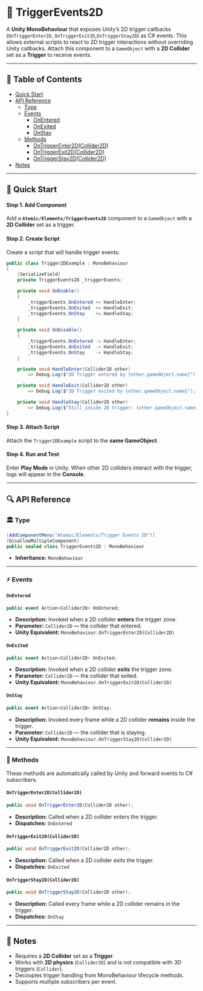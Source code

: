 # 🧩 TriggerEvents2D

A **Unity MonoBehaviour** that exposes Unity’s 2D trigger callbacks (`OnTriggerEnter2D`,
`OnTriggerExit2D`,`OnTriggerStay2D`) as C# events. This allows external scripts to react to 2D trigger interactions
without overriding Unity callbacks. Attach this component to a `GameObject` with a **2D Collider** set as a **Trigger**
to receive events.

---


## 📑 Table of Contents

- [Quick Start](#-quick-start)
- [API Reference](#-api-reference)
    - [Type](#-type)
    - [Events](#-events)
        - [OnEntered](#onentered)
        - [OnExited](#onexited)
        - [OnStay](#onstay)
    - [Methods](#-methods)
        - [OnTriggerEnter2D(Collider2D)](#ontriggerenter2dcollider2d)
        - [OnTriggerExit2D(Collider2D)](#ontriggerexit2dcollider2d)
        - [OnTriggerStay2D(Collider2D)](#ontriggerstay2dcollider2d)
- [Notes](#-notes)

---

## 🚀 Quick Start

#### Step 1. Add Component

Add a **`Atomic/Elements/TriggerEvents2D`** component to a `GameObject` with a **2D Collider** set as a trigger.

#### Step 2. Create Script

Create a script that will handle trigger events:

```csharp
public class Trigger2DExample : MonoBehaviour
{
    [SerializeField]
    private TriggerEvents2D _triggerEvents;

    private void OnEnable()
    {
        _triggerEvents.OnEntered += HandleEnter;
        _triggerEvents.OnExited  += HandleExit;
        _triggerEvents.OnStay    += HandleStay;
    }

    private void OnDisable()
    {
        _triggerEvents.OnEntered -= HandleEnter;
        _triggerEvents.OnExited  -= HandleExit;
        _triggerEvents.OnStay    -= HandleStay;
    }

    private void HandleEnter(Collider2D other)
        => Debug.Log($"2D Trigger entered by {other.gameObject.name}");

    private void HandleExit(Collider2D other)
        => Debug.Log($"2D Trigger exited by {other.gameObject.name}");

    private void HandleStay(Collider2D other)
        => Debug.Log($"Still inside 2D trigger: {other.gameObject.name}");
}
```

#### Step 3. Attach Script

Attach the `Trigger2DExample` script to the **same GameObject**.

#### Step 4. Run and Test

Enter **Play Mode** in Unity. When other 2D colliders interact with the trigger, logs will appear in the **Console**.

---

## 🔍 API Reference

### 🏛️ Type <div id="-type"></div>

```csharp
[AddComponentMenu("Atomic/Elements/Trigger Events 2D")]
[DisallowMultipleComponent]
public sealed class TriggerEvents2D : MonoBehaviour
```

- **Inheritance:** `MonoBehaviour`

---

### ⚡ Events

#### `OnEntered`

```csharp
public event Action<Collider2D> OnEntered;
```

- **Description:** Invoked when a 2D collider **enters** the trigger zone.
- **Parameter:** `Collider2D` — the collider that entered.
- **Unity Equivalent:** `MonoBehaviour.OnTriggerEnter2D(Collider2D)`

#### `OnExited`

```csharp
public event Action<Collider2D> OnExited;
```

- **Description:** Invoked when a 2D collider **exits** the trigger zone.
- **Parameter:** `Collider2D` — the collider that exited.
- **Unity Equivalent:** `MonoBehaviour.OnTriggerExit2D(Collider2D)`

#### `OnStay`

```csharp
public event Action<Collider2D> OnStay;
```

- **Description:** Invoked every frame while a 2D collider **remains** inside the trigger.
- **Parameter:** `Collider2D` — the collider that is staying.
- **Unity Equivalent:** `MonoBehaviour.OnTriggerStay2D(Collider2D)`

---

### 🏹 Methods

These methods are automatically called by Unity and forward events to C# subscribers.

#### `OnTriggerEnter2D(Collider2D)`

```csharp
public void OnTriggerEnter2D(Collider2D other);
```

- **Description:** Called when a 2D collider enters the trigger.
- **Dispatches:** `OnEntered`

#### `OnTriggerExit2D(Collider2D)`

```csharp
public void OnTriggerExit2D(Collider2D other);
```

- **Description:** Called when a 2D collider exits the trigger.
- **Dispatches:** `OnExited`

#### `OnTriggerStay2D(Collider2D)`

```csharp
public void OnTriggerStay2D(Collider2D other);
```

- **Description:** Called every frame while a 2D collider remains in the trigger.
- **Dispatches:** `OnStay`

---

## 📝 Notes

- Requires a **2D Collider** set as a **Trigger**.
- Works with **2D physics** (`Collider2D`) and is not compatible with 3D triggers (`Collider`).
- Decouples trigger handling from MonoBehaviour lifecycle methods.
- Supports multiple subscribers per event.
